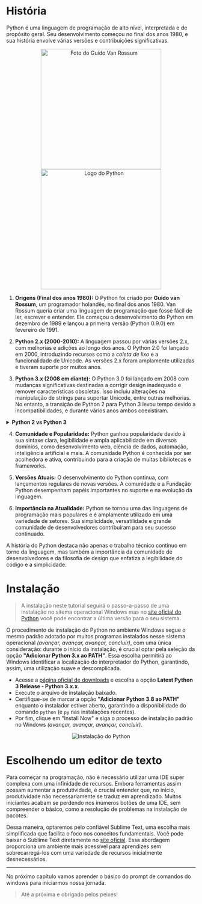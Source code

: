 # História

Python é uma linguagem de programação de alto nível, interpretada e de propósito geral. Seu desenvolvimento começou no final dos anos 1980, e sua história envolve várias versões e contribuições significativas.

<p align="center">
  <img alt="Foto do Guido Van Rossum" src="https://verdumesleguras.sirv.com/python-course/01-Introduction/guido-van-rossun.png" style="width: 320px; height: auto;">
  <br>
  <img alt="Logo do Python" src="https://verdumesleguras.sirv.com/python-course/01-Introduction/python-logo.png" style="width: 320px; height: auto;">
</p>

1. **Origens (Final dos anos 1980):** O Python foi criado por **Guido van Rossum**, um programador holandês, no final dos anos 1980. Van Rossum queria criar uma linguagem de programação que fosse fácil de ler, escrever e entender. Ele começou o desenvolvimento do Python em dezembro de 1989 e lançou a primeira versão (Python 0.9.0) em fevereiro de 1991.

2. **Python 2.x (2000-2010):** A linguagem passou por várias versões 2.x, com melhorias e adições ao longo dos anos. O Python 2.0 foi lançado em 2000, introduzindo recursos como a *coleta de lixo* e a funcionalidade de Unicode. As versões 2.x foram amplamente utilizadas e tiveram suporte por muitos anos.

3. **Python 3.x (2008 em diante):** O Python 3.0 foi lançado em 2008 com mudanças significativas destinadas a corrigir design inadequado e remover características obsoletas. Isso incluiu alterações na manipulação de strings para suportar Unicode, entre outras melhorias. No entanto, a transição de Python 2 para Python 3 levou tempo devido a incompatibilidades, e durante vários anos ambos coexistiram.

<details>
  <summary><b>Python 2 vs Python 3</b></summary>
  
  Era bastante comum, alguns anos atrás, surgirem dúvidas sobre a diferença entre as versões do Python. Perguntas como "Devo estudar Python 2 ou focar apenas no Python 3?" e "Quais são as diferenças entre essas versões? Terei dificuldades ao entender códigos entre elas?" eram frequentes na época.

  Atualmente, a situação é mais clara. O Python 2 foi "aposentado" e é utilizado apenas em projetos legados. Ao concentrar seus estudos nas versões mais recentes da linguagem, você estará bem alinhado com as práticas atuais. Além disso, compreendendo as novas versões do Python, você também será capaz de entender códigos mais antigos sem grandes dificuldades.
</details>

4. **Comunidade e Popularidade:** Python ganhou popularidade devido à sua sintaxe clara, legibilidade e ampla aplicabilidade em diversos domínios, como desenvolvimento web, ciência de dados, automação, inteligência artificial e mais. A comunidade Python é conhecida por ser acolhedora e ativa, contribuindo para a criação de muitas bibliotecas e frameworks.

5. **Versões Atuais:** O desenvolvimento do Python continua, com lançamentos regulares de novas versões. A comunidade e a Fundação Python desempenham papéis importantes no suporte e na evolução da linguagem.

6. **Importância na Atualidade:** Python se tornou uma das linguagens de programação mais populares e é amplamente utilizado em uma variedade de setores. Sua simplicidade, versatilidade e grande comunidade de desenvolvedores contribuíram para seu sucesso continuado.

A história do Python destaca não apenas o trabalho técnico contínuo em torno da linguagem, mas também a importância da comunidade de desenvolvedores e da filosofia de design que enfatiza a legibilidade do código e a simplicidade.

# Instalação

> A instalação neste tutorial seguirá o passo-a-passo de uma instalação no sitema operacional Windows mas no [site oficial do Python](https://www.python.org/downloads/) você pode encontrar a última versão para o seu sistema.

O procedimento de instalação do Python no ambiente Windows segue o mesmo padrão adotado por muitos programas instalados nesse sistema operacional *(avançar, avançar, avançar, concluir)*, com uma única consideração: durante o início da instalação, é crucial optar pela seleção da opção **"Adicionar Python 3.x ao PATH"**. Essa escolha permitirá ao Windows identificar a localização do interpretador do Python, garantindo, assim, uma utilização suave e descomplicada.

- Acesse a [página oficial de downloads](https://www.python.org/downloads/windows/) e escolha a opção **Latest Python 3 Release - Python 3.x.x**.
- Execute o arquivo de instalação baixado.
- Certifique-se de marcar a opção **"Adicionar Python 3.8 ao PATH"** enquanto o instalador estiver aberto, garantindo a disponibilidade do comando `python` (e `py` nas instalações recentes).
- Por fim, clique em "Install Now" e siga o processo de instalação padrão no Windows *(avançar, avançar, avançar, concluir)*.

<p align="center">
  <img alt="Instalação do Python" src="https://verdumesleguras.sirv.com/python-course/01-Introduction/python-installation.png">
</p>

# Escolhendo um editor de texto

Para começar na programação, não é necessário utilizar uma IDE super complexa com uma infinidade de recursos. Embora ferramentas assim possam aumentar a produtividade, é crucial entender que, no início, produtividade não necessariamente se traduz em aprendizado. Muitos iniciantes acabam se perdendo nos inúmeros botões de uma IDE, sem compreender o básico, como a resolução de problemas na instalação de pacotes.

Dessa maneira, optaremos pelo confiável Sublime Text, uma escolha mais simplificada que facilita o foco nos conceitos fundamentais. Você pode baixar o Sublime Text diretamente no [site oficial](https://www.sublimetext.com/). Essa abordagem proporciona um ambiente mais acessível para aprendizes sem sobrecarregá-los com uma variedade de recursos inicialmente desnecessários.

---

No próximo capítulo vamos aprender o básico do prompt de comandos do windows para iniciarmos nossa jornada.

> Até a próxima e obrigado pelos peixes!

